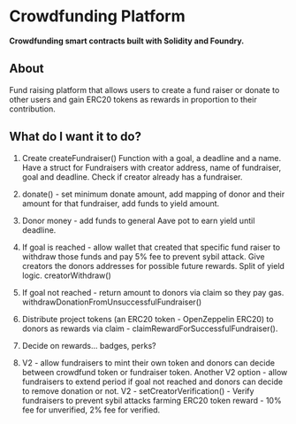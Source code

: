 # Crowdfunding Platform

**Crowdfunding smart contracts built with Solidity and Foundry.**

## About

Fund raising platform that allows users to create a fund raiser or donate to other users and gain ERC20 tokens as rewards in proportion to their contribution. 


## What do I want it to do?

1. Create createFundraiser() Function with a goal, a deadline and a name. Have a struct for Fundraisers with creator address, name of fundraiser, goal and deadline. Check if creator already has a fundraiser. 

2. donate() - set minimum donate amount, add mapping of donor and their amount for that fundraiser, add funds to yield amount.
   
3. Donor money - add funds to general Aave pot to earn yield until deadline. 
   
4. If goal is reached - allow wallet that created that specific fund raiser to withdraw those funds and pay 5% fee to prevent sybil attack. Give creators the donors addresses for possible future rewards. Split of yield logic. creatorWithdraw()

5. If goal not reached - return amount to donors via claim so they pay gas. withdrawDonationFromUnsuccessfulFundraiser()

6. Distribute project tokens (an ERC20 token - OpenZeppelin ERC20) to donors as rewards via claim - claimRewardForSuccessfulFundraiser().

7. Decide on rewards... badges, perks?

8. V2 - allow fundraisers to mint their own token and donors can decide between crowdfund token or fundraiser token. Another V2 option - allow fundraisers to extend period if goal not reached and donors can decide to remove donation or not. V2 - setCreatorVerification() - Verify fundraisers to prevent sybil attacks farming ERC20 token reward - 10% fee for unverified, 2% fee for verified.